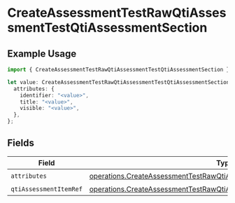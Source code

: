 # CreateAssessmentTestRawQtiAssessmentTestQtiAssessmentSection

## Example Usage

```typescript
import { CreateAssessmentTestRawQtiAssessmentTestQtiAssessmentSection } from "qti/models/operations";

let value: CreateAssessmentTestRawQtiAssessmentTestQtiAssessmentSection = {
  attributes: {
    identifier: "<value>",
    title: "<value>",
    visible: "<value>",
  },
};
```

## Fields

| Field                                                                                                                                                                | Type                                                                                                                                                                 | Required                                                                                                                                                             | Description                                                                                                                                                          |
| -------------------------------------------------------------------------------------------------------------------------------------------------------------------- | -------------------------------------------------------------------------------------------------------------------------------------------------------------------- | -------------------------------------------------------------------------------------------------------------------------------------------------------------------- | -------------------------------------------------------------------------------------------------------------------------------------------------------------------- |
| `attributes`                                                                                                                                                         | [operations.CreateAssessmentTestRawQtiAssessmentSectionAttributes](../../models/operations/createassessmenttestrawqtiassessmentsectionattributes.md)                 | :heavy_check_mark:                                                                                                                                                   | N/A                                                                                                                                                                  |
| `qtiAssessmentItemRef`                                                                                                                                               | [operations.CreateAssessmentTestRawQtiAssessmentTestQtiAssessmentItemRef](../../models/operations/createassessmenttestrawqtiassessmenttestqtiassessmentitemref.md)[] | :heavy_minus_sign:                                                                                                                                                   | N/A                                                                                                                                                                  |